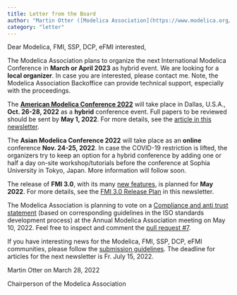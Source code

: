 ```yaml
---
title: Letter from the Board
author: "Martin Otter ([Modelica Association](https://www.modelica.org/))"
category: "letter"
---
```


Dear Modelica, FMI, SSP, DCP, eFMI interested,

The Modelica Association plans to organize the next International Modelica Conference in **March or April 2023** as hybrid event.
We are looking for a **local organizer**. In case you are interested, please contact me.
Note, the Modelica Association Backoffice can provide technical support, especially with the proceedings.

The **[American Modelica Conference 2022](https://2022.american.conference.modelica.org/)** will take place in Dallas, U.S.A., 
**Oct. 26-28, 2022** as a **hybrid** conference event. Full papers to be reviewed should be sent by **May 1, 2022**.
For more details, see the [article in this newsletter](https://newsletter.modelica.org/2022-01/index#american-modelica-conference-2022).

The **Asian Modelica Conference 2022** will take place as an **online** conference **Nov. 24-25, 2022**.
In case the COVID-19 restriction is lifted, the organizers try to keep an option
for a hybrid conference by adding one or half a day on-site workshop/tutorials before the conference
at Sophia University in Tokyo, Japan. More information will follow soon.

The release of **FMI 3.0**, with its many [new features](https://github.com/modelica/fmi-standard/blob/master/docs/1___overview.adoc), 
is planned for **May 2022**. For more details, see the [FMI 3.0 Release Plan](https://newsletter.modelica.org/2022-01/index#fmi-3-0-release-plan) in this newsletter.

The Modelica Association is planning to vote on a [Compliance and anti trust statement](https://github.com/modelica/MA-Bylaws/pull/7/files/85143d4ec67c3ae3ce50300897d9c052cab94545) 
(based on corresponding guidelines in the ISO standards development process) at the Annual Modelica Association meeting
on May 10, 2022. Feel free to inspect and comment the [pull request #7](https://github.com/modelica/MA-Bylaws/pull/7). 

If you have interesting news for the Modelica, FMI, SSP, DCP, eFMI communities,
please follow the [submission guidelines](https://newsletter.modelica.org/submission-guidelines.html).
The deadline for articles for the next newsletter is Fr. July 15, 2022.

Martin Otter on March 28, 2022

Chairperson of the Modelica Association
